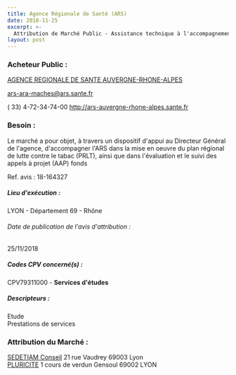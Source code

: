```yaml
---
title: Agence Régionale de Santé (ARS)
date: 2018-11-25
excerpt: >-
  Attribution de Marché Public - Assistance technique à l'accompagnement du Programme régional de lutte contre le tabac
layout: post
---
```


### Acheteur Public : 
<a href="/acheteur-131/siren-130008071"> AGENCE REGIONALE DE SANTE AUVERGNE-RHONE-ALPES</a><br/>



ars-ara-maches@ars.sante.fr

( 33) 4-72-34-74-00
http://ars-auvergne-rhone-alpes.sante.fr
### Besoin :

Le marché a pour objet, à travers un dispositif d'appui au Directeur Général de l'agence, d'accompagner l'ARS dans la mise en oeuvre du plan régional de lutte contre le tabac (PRLT), ainsi que dans l'évaluation et le suivi des appels à projet (AAP) fonds

Ref. avis : 18-164327


##### Lieu d'exécution :

LYON - Département 69 - Rhône

###### Date de publication de l'avis d'attribution : 
25/11/2018

##### Codes CPV concerné(s) :
CPV79311000 - **Services d'études** <br/>

##### Descripteurs :
Etude <br/>
Prestations de services <br/>

### Attribution du Marché :
<a href="/entreprise-577/siren-808660492"> SEDETIAM Conseil</a>    21 rue Vaudrey 69003 Lyon <br/>
<a href="/entreprise-564/siren-479182172"> PLURICITE</a>    1 cours de verdun Gensoul 69002 LYON <br/>
